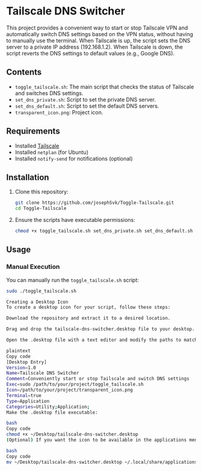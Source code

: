 # Tailscale DNS Switcher

This project provides a convenient way to start or stop Tailscale VPN and automatically switch DNS settings based on the VPN status, without having to manually use the terminal. When Tailscale is up, the script sets the DNS server to a private IP address (192.168.1.2). When Tailscale is down, the script reverts the DNS settings to default values (e.g., Google DNS).

## Contents

- `toggle_tailscale.sh`: The main script that checks the status of Tailscale and switches DNS settings.
- `set_dns_private.sh`: Script to set the private DNS server.
- `set_dns_default.sh`: Script to set the default DNS servers.
- `transparent_icon.png`: Project icon.

## Requirements

- Installed [Tailscale](https://tailscale.com/)
- Installed `netplan` (for Ubuntu)
- Installed `notify-send` for notifications (optional)

## Installation

1. Clone this repository:
    ```bash
    git clone https://github.com/josephSvk/Toggle-Tailscale.git
    cd Toggle-Tailscale
    ```

2. Ensure the scripts have executable permissions:
    ```bash
    chmod +x toggle_tailscale.sh set_dns_private.sh set_dns_default.sh
    ```

## Usage

### Manual Execution

You can manually run the `toggle_tailscale.sh` script:
```bash
sudo ./toggle_tailscale.sh

Creating a Desktop Icon
To create a desktop icon for your script, follow these steps:

Download the repository and extract it to a desired location.

Drag and drop the tailscale-dns-switcher.desktop file to your desktop.

Open the .desktop file with a text editor and modify the paths to match your setup:

plaintext
Copy code
[Desktop Entry]
Version=1.0
Name=Tailscale DNS Switcher
Comment=Conveniently start or stop Tailscale and switch DNS settings
Exec=sudo /path/to/your/project/toggle_tailscale.sh
Icon=/path/to/your/project/transparent_icon.png
Terminal=true
Type=Application
Categories=Utility;Application;
Make the .desktop file executable:

bash
Copy code
chmod +x ~/Desktop/tailscale-dns-switcher.desktop
(Optional) If you want the icon to be available in the applications menu, move the .desktop file to the appropriate directory:

bash
Copy code
mv ~/Desktop/tailscale-dns-switcher.desktop ~/.local/share/applications/
